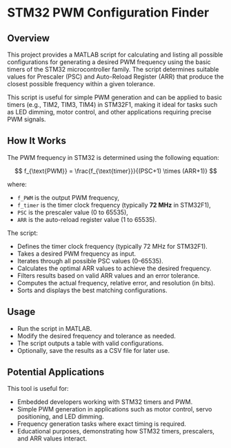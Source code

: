 # STM32 PWM Configuration Finder

## Overview
This project provides a MATLAB script for calculating and listing all possible configurations for generating a desired PWM frequency using the basic timers of the STM32 microcontroller family. The script determines suitable values for Prescaler (PSC) and Auto-Reload Register (ARR) that produce the closest possible frequency within a given tolerance.

This script is useful for simple PWM generation and can be applied to basic timers (e.g., TIM2, TIM3, TIM4) in STM32F1, making it ideal for tasks such as LED dimming, motor control, and other applications requiring precise PWM signals.

## How It Works

The PWM frequency in STM32 is determined using the following equation:

$$
f_{\text{PWM}} = \frac{f_{\text{timer}}}{(PSC+1) \times (ARR+1)}
$$

where:
- `f_PWM` is the output PWM frequency,
- `f_timer` is the timer clock frequency (typically **72 MHz** in STM32F1),
- `PSC` is the prescaler value (0 to 65535),
- `ARR` is the auto-reload register value (1 to 65535).

The script:

* Defines the timer clock frequency (typically 72 MHz for STM32F1).
* Takes a desired PWM frequency as input.
* Iterates through all possible PSC values (0–65535).
* Calculates the optimal ARR values to achieve the desired frequency.
* Filters results based on valid ARR values and an error tolerance.
* Computes the actual frequency, relative error, and resolution (in bits).
* Sorts and displays the best matching configurations.

## Usage
* Run the script in MATLAB.
* Modify the desired frequency and tolerance as needed.
* The script outputs a table with valid configurations.
* Optionally, save the results as a CSV file for later use.

## Potential Applications
This tool is useful for:

* Embedded developers working with STM32 timers and PWM.
* Simple PWM generation in applications such as motor control, servo positioning, and LED dimming.
* Frequency generation tasks where exact timing is required.
* Educational purposes, demonstrating how STM32 timers, prescalers, and ARR values interact.
